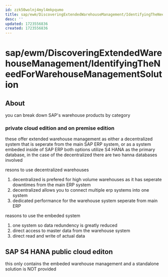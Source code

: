 ```yaml
---
id: zzk50wolnj4myl4mkpqumo
title: sap/ewm/DiscoveringExtendedWarehouseManagement/IdentifyingTheNeedForWarehouseManagementSolution
desc: ''
updated: 1723556836
created: 1723556836
---
```

# sap/ewm/DiscoveringExtendedWarehouseManagement/IdentifyingTheNeedForWarehouseManagementSolution

## About

you can break down SAP's warehouse products by category


### private cloud edition and on premise edition

these offer extended warehouse management as either a decentralized system
that is seperate from the main SAP ERP system, or as a system embeded inside of SAP ERP
both options utilize S4 HANA as the primary database, in the case of the decentralized
there are two hanna databases involved


resons to use decentralized warehouses

1. decentralized is prefered for high volume warehouses as it has seperate downtimes from the main ERP system
2. decentralized allows you to connect multiple erp systems into one system
3. dedicated performance for the warehouse system seperate from main ERP

reasons to use the embeded system

1. one system so data redundency is greatly reduced
2. direct access to master data from the warehouse system
3. direct read and write of actual data

## SAP S4 HANA public cloud editon

this only contains the embeded warehouse management and a standalone solution
is NOT provided


